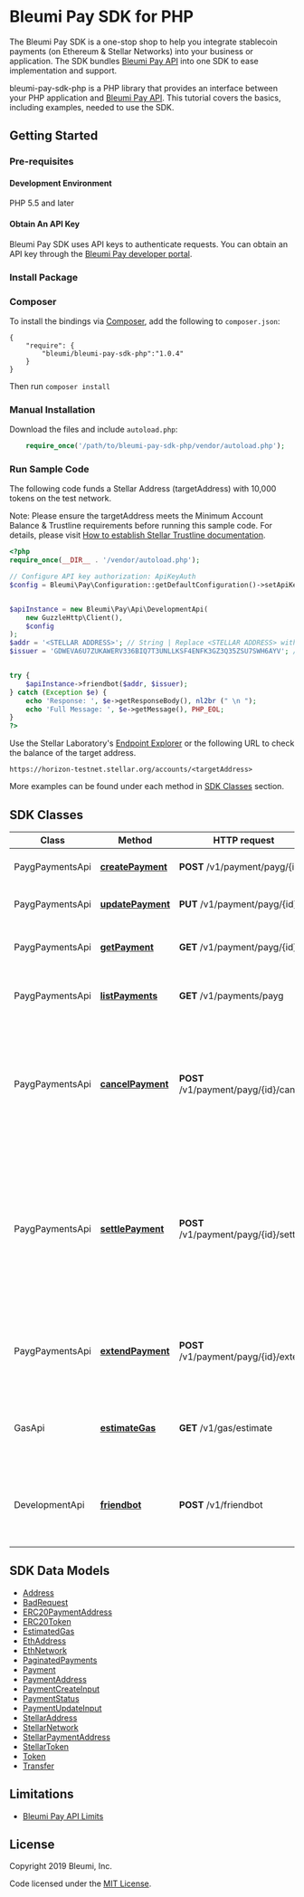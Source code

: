 # Bleumi Pay SDK for PHP

The Bleumi Pay SDK is a one-stop shop to help you integrate stablecoin payments (on Ethereum & Stellar Networks) into your business or application. The SDK bundles [Bleumi Pay API](https://pay.bleumi.com/docs/#introduction) into one SDK to ease implementation and support.

bleumi-pay-sdk-php is a PHP library that provides an interface between your PHP application and [Bleumi Pay API](https://pay.bleumi.com/docs/#introduction). This tutorial covers the basics, including examples, needed to use the SDK. 


## Getting Started

### Pre-requisites

#### Development Environment

PHP 5.5 and later

#### Obtain An API Key

Bleumi Pay SDK uses API keys to authenticate requests. You can obtain an API key through the [Bleumi Pay developer portal](https://pay.bleumi.com/app/).


### Install Package
### Composer

To install the bindings via [Composer](http://getcomposer.org/), add the following to `composer.json`:

```
{
    "require": {
        "bleumi/bleumi-pay-sdk-php":"1.0.4"
    }
}
```

Then run `composer install`

### Manual Installation

Download the files and include `autoload.php`:

```php
    require_once('/path/to/bleumi-pay-sdk-php/vendor/autoload.php');
```


### Run Sample Code

The following code funds a Stellar Address (targetAddress) with 10,000 tokens on the test network.

Note: Please ensure the targetAddress meets the Minimum Account Balance & Trustline requirements before running this sample code. For details, please visit [How to establish Stellar Trustline documentation](http://pay.bleumi.com/wp-content/uploads/2019/05/trustline_stellar.pdf).


```php
<?php
require_once(__DIR__ . '/vendor/autoload.php');

// Configure API key authorization: ApiKeyAuth
$config = Bleumi\Pay\Configuration::getDefaultConfiguration()->setApiKey('x-api-key', '<Your API Key>'); // Replace <Your API Key> with your actual API key


$apiInstance = new Bleumi\Pay\Api\DevelopmentApi(
    new GuzzleHttp\Client(),
    $config
);
$addr = '<STELLAR ADDRESS>'; // String | Replace <STELLAR ADDRESS> with an actual Stellar Network Address 
$issuer = 'GDWEVA6U7ZUKAWERV336BIQ7T3UNLLKSF4ENFK3GZ3Q35ZSU7SWH6AYV'; // String | Asset Issuer | Address of USD Test Issuer


try {
    $apiInstance->friendbot($addr, $issuer);
} catch (Exception $e) {
    echo 'Response: ', $e->getResponseBody(), nl2br (" \n ");
    echo 'Full Message: ', $e->getMessage(), PHP_EOL;
}
?>
```

Use the Stellar Laboratory's [Endpoint Explorer](https://www.stellar.org/laboratory/#explorer?resource=accounts&endpoint=single&network=test) or the following URL to check the balance of the target address.

```
https://horizon-testnet.stellar.org/accounts/<targetAddress>
```

More examples can be found under each method in [SDK Classes](README.md#sdk-classes) section.

## SDK Classes

Class | Method | HTTP request | Description
------------ | ------------- | ------------- | -------------
PaygPaymentsApi | [**createPayment**](docs/Api/PaygPaymentsApi.md#createpayment) | **POST** /v1/payment/payg/{id} | Create a payment request.
PaygPaymentsApi | [**updatePayment**](docs/Api/PaygPaymentsApi.md#updatepayment) | **PUT** /v1/payment/payg/{id} | Update a payment request.
PaygPaymentsApi | [**getPayment**](docs/Api/PaygPaymentsApi.md#getpayment) | **GET** /v1/payment/payg/{id} | Retrieves a specific payment request. 
PaygPaymentsApi | [**listPayments**](docs/Api/PaygPaymentsApi.md#listpayments) | **GET** /v1/payments/payg | Retrieves all PAYG payment requests.
PaygPaymentsApi | [**cancelPayment**](docs/Api/PaygPaymentsApi.md#cancelpayment) | **POST** /v1/payment/payg/{id}/cancel | Cancels a specific payment. Any amount received will be refunded (minus charges) to the address specified in fromAddress.
PaygPaymentsApi | [**settlePayment**](docs/Api/PaygPaymentsApi.md#settlepayment) | **POST** /v1/payment/payg/{id}/settle | Settle a specific payment which has been partially paid. Current balance (minus charges) will be sent to the address specified in toAddress.
PaygPaymentsApi | [**extendPayment**](docs/Api/PaygPaymentsApi.md#extendpayment) | **POST** /v1/payment/payg/{id}/extend | Enable processing for a payment for 7 days from date of invocation
GasApi | [**estimateGas**](docs/Api/GasApi.md#estimategas) | **GET** /v1/gas/estimate | Provides an estimate of the Ethereum Network Fee for an ERC20 Token.
DevelopmentApi | [**friendbot**](docs/Api/DevelopmentApi.md#friendbot) | **POST** /v1/friendbot | Provides 10,000 tokens to any Stellar address on the test network.


## SDK Data Models

 - [Address](docs/Model/Address.md)
 - [BadRequest](docs/Model/BadRequest.md)
 - [ERC20PaymentAddress](docs/Model/ERC20PaymentAddress.md)
 - [ERC20Token](docs/Model/ERC20Token.md)
 - [EstimatedGas](docs/Model/EstimatedGas.md)
 - [EthAddress](docs/Model/EthAddress.md)
 - [EthNetwork](docs/Model/EthNetwork.md)
 - [PaginatedPayments](docs/Model/PaginatedPayments.md)
 - [Payment](docs/Model/Payment.md)
 - [PaymentAddress](docs/Model/PaymentAddress.md)
 - [PaymentCreateInput](docs/Model/PaymentCreateInput.md)
 - [PaymentStatus](docs/Model/PaymentStatus.md)
 - [PaymentUpdateInput](docs/Model/PaymentUpdateInput.md)
 - [StellarAddress](docs/Model/StellarAddress.md)
 - [StellarNetwork](docs/Model/StellarNetwork.md)
 - [StellarPaymentAddress](docs/Model/StellarPaymentAddress.md)
 - [StellarToken](docs/Model/StellarToken.md)
 - [Token](docs/Model/Token.md)
 - [Transfer](docs/Model/Transfer.md)

## Limitations

 - [Bleumi Pay API Limits](https://pay.bleumi.com/docs/#api-limits)


## License

Copyright 2019 Bleumi, Inc.

Code licensed under the [MIT License](docs/MITLicense.md). 



